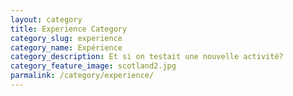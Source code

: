 ```yaml
---
layout: category
title: Experience Category
category_slug: experience
category_name: Expérience
category_description: Et si on testait une nouvelle activité?
category_feature_image: scotland2.jpg
parmalink: /category/experience/
---
```

